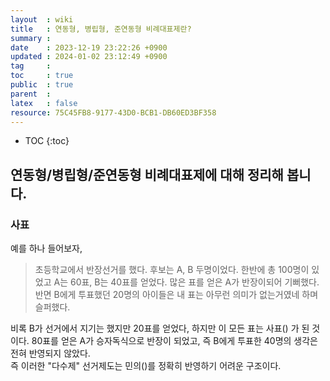 ```yaml
---
layout  : wiki
title   : 연동형, 병립형, 준연동형 비례대표제란?
summary : 
date    : 2023-12-19 23:22:26 +0900
updated : 2024-01-02 23:12:49 +0900
tag     : 
toc     : true
public  : true
parent  : 
latex   : false
resource: 75C45FB8-9177-43D0-BCB1-DB60ED3BF358
---
```

* TOC
{:toc}

## 연동형/병립형/준연동형 비례대표제에 대해 정리해 봅니다.

### 사표
예를 하나 들어보자,

> 초등학교에서 반장선거를 했다. 후보는 A, B 두명이었다. 한반에 총 100명이 있었고 A는 60표, B는 40표를 얻었다. 
> 많은 표를 얻은 A가 반장이되어 기뻐했다. 반면 B에게 투표했던 20명의 아이들은 내 표는 아무런 의미가 없는거였네 하며 슬퍼했다.

비록 B가 선거에서 지기는 했지만 20표를 얻었다, 하지만 이 모든 표는 사표() 가 된 것이다.
80표를 얻은 A가 승자독식으로 반장이 되었고, 즉 B에게 투표한 40명의 생각은 전혀 반영되지 않았다.  
즉 이러한 "다수제" 선거제도는 민의()를 정확히 반영하기 어려운 구조이다.

